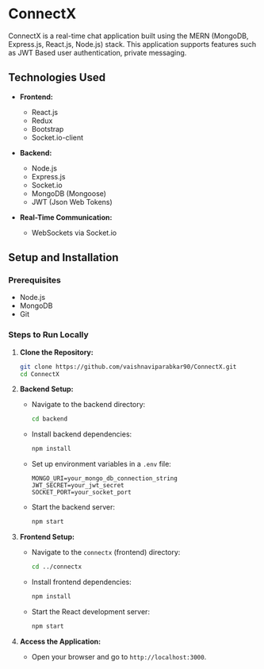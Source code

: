 # ConnectX
ConnectX is a real-time chat application built using the MERN (MongoDB, Express.js, React.js, Node.js) stack. This application supports features such as JWT Based user authentication, private messaging.

## Technologies Used

- **Frontend:**
  - React.js
  - Redux
  - Bootstrap
  - Socket.io-client

- **Backend:**
  - Node.js
  - Express.js
  - Socket.io
  - MongoDB (Mongoose)
  - JWT (Json Web Tokens)

- **Real-Time Communication:**
  - WebSockets via Socket.io

## Setup and Installation

### Prerequisites

- Node.js
- MongoDB
- Git

### Steps to Run Locally

1. **Clone the Repository:**
   ```bash
   git clone https://github.com/vaishnaviparabkar90/ConnectX.git
   cd ConnectX
1. **Backend Setup:**

   - Navigate to the backend directory:
     ```bash
     cd backend
     ```

   - Install backend dependencies:
     ```bash
     npm install
     ```

   - Set up environment variables in a `.env` file:
     ```env
     MONGO_URI=your_mongo_db_connection_string
     JWT_SECRET=your_jwt_secret
     SOCKET_PORT=your_socket_port
     ```

   - Start the backend server:
     ```bash
     npm start
     ```

2. **Frontend Setup:**

   - Navigate to the `connectx` (frontend) directory:
     ```bash
     cd ../connectx
     ```

   - Install frontend dependencies:
     ```bash
     npm install
     ```

   - Start the React development server:
     ```bash
     npm start
     ```

3. **Access the Application:**

   - Open your browser and go to `http://localhost:3000`.
